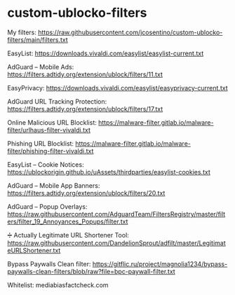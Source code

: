 # custom-ublocko-filters

My filters:
https://raw.githubusercontent.com/jcosentino/custom-ublocko-filters/main/filters.txt

EasyList:
https://downloads.vivaldi.com/easylist/easylist-current.txt

AdGuard – Mobile Ads:
https://filters.adtidy.org/extension/ublock/filters/11.txt

EasyPrivacy:
https://downloads.vivaldi.com/easylist/easyprivacy-current.txt

AdGuard URL Tracking Protection:
https://filters.adtidy.org/extension/ublock/filters/17.txt

Online Malicious URL Blocklist:
https://malware-filter.gitlab.io/malware-filter/urlhaus-filter-vivaldi.txt

Phishing URL Blocklist:
https://malware-filter.gitlab.io/malware-filter/phishing-filter-vivaldi.txt

EasyList – Cookie Notices:
https://ublockorigin.github.io/uAssets/thirdparties/easylist-cookies.txt

AdGuard – Mobile App Banners:
https://filters.adtidy.org/extension/ublock/filters/20.txt

AdGuard – Popup Overlays:
https://raw.githubusercontent.com/AdguardTeam/FiltersRegistry/master/filters/filter_19_Annoyances_Popups/filter.txt

➗ Actually Legitimate URL Shortener Tool:
https://raw.githubusercontent.com/DandelionSprout/adfilt/master/LegitimateURLShortener.txt

Bypass Paywalls Clean filter:
https://gitflic.ru/project/magnolia1234/bypass-paywalls-clean-filters/blob/raw?file=bpc-paywall-filter.txt

Whitelist:
mediabiasfactcheck.com
